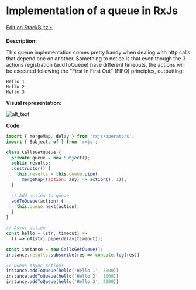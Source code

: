 # Implementation of a queue in RxJs

[Edit on StackBlitz ⚡️](https://stackblitz.com/edit/rxjs-c3wmmc)

**Description:**

This queue implementation comes pretty handy when dealing with http calls that depend one on another.
Something to notice is that even though the 3 actions registration (addToQueue) have different timeouts, the actions will be executed following the "First In First Out" (FIFO) principles, outputting:

```
Hello 1
Hello 2
Hello 3
```
**Visual representation:**

![alt_text](https://www.tutorialsteacher.com/Content/images/csharp/csharp-queue.png)

**Code:**

```javascript
import { mergeMap, delay } from 'rxjs/operators';
import { Subject, of } from 'rxjs';

class CallsGetQueue {
  private queue = new Subject();
  public results;
  constructor() {
    this.results = this.queue.pipe(
      mergeMap((action: any) => action(), 1));
  }

  // Add action to queue
  addToQueue(action) {
    this.queue.next(action);
  }
}

// Async action
const hello = (str, timeout) => 
  () => of(str).pipe(delay(timeout));

const instance = new CallsGetQueue();
instance.results.subscribe(res => console.log(res))

// Queue async actions
instance.addToQueue(hello('Hello 1', 3000))
instance.addToQueue(hello('Hello 2', 1000))
instance.addToQueue(hello('Hello 3', 2000))
```
